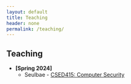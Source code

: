 ```yaml
---
layout: default
title: Teaching
header: none
permalink: /teaching/
---
```


## Teaching

* **[Spring 2024]**
  * Seulbae - [CSED415: Computer Security](#)

